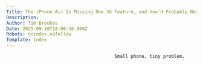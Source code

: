 ```yaml
---
Title: The iPhone Air Is Missing One 5G Feature, and You’d Probably Never Notice
Description: 
Author: Tim Brookes
Date: 2025-09-10T18:00:16.000Z
Robots: noindex,nofollow
Template: index
---
```


                                            Small phone, tiny problem.
                                        